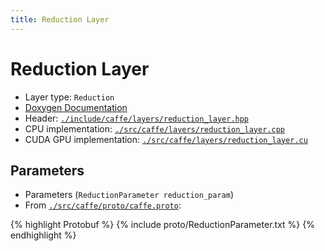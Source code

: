 ```yaml
---
title: Reduction Layer
---
```


# Reduction Layer

* Layer type: `Reduction`
* [Doxygen Documentation](http://caffe.berkeleyvision.org/doxygen/classcaffe_1_1ReductionLayer.md)
* Header: [`./include/caffe/layers/reduction_layer.hpp`](https://github.com/BVLC/caffe/blob/master/include/caffe/layers/reduction_layer.hpp)
* CPU implementation: [`./src/caffe/layers/reduction_layer.cpp`](https://github.com/BVLC/caffe/blob/master/src/caffe/layers/reduction_layer.cpp)
* CUDA GPU implementation: [`./src/caffe/layers/reduction_layer.cu`](https://github.com/BVLC/caffe/blob/master/src/caffe/layers/reduction_layer.cu)

## Parameters

* Parameters (`ReductionParameter reduction_param`)
* From [`./src/caffe/proto/caffe.proto`](https://github.com/BVLC/caffe/blob/master/src/caffe/proto/caffe.proto):

{% highlight Protobuf %}
{% include proto/ReductionParameter.txt %}
{% endhighlight %}
